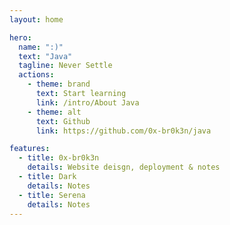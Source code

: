 ```yaml
---
layout: home

hero:
  name: ":)"
  text: "Java"
  tagline: Never Settle
  actions:
    - theme: brand
      text: Start learning
      link: /intro/About Java
    - theme: alt
      text: Github
      link: https://github.com/0x-br0k3n/java

features:
  - title: 0x-br0k3n
    details: Website deisgn, deployment & notes
  - title: Dark
    details: Notes
  - title: Serena
    details: Notes
---
```


